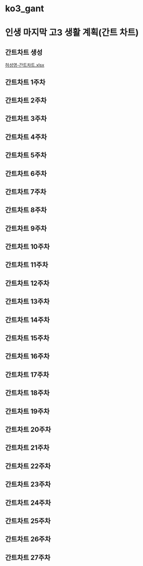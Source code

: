 # ko3_gant
# 인생 마지막 고3 생활 계획(간트 차트)
## 간트차트 생성
[허성영-간트차트.xlsx](https://github.com/hsy0511/ko3_gant/files/11494821/-.xlsx)

## 간트차트 1주차
## 간트차트 2주차
## 간트차트 3주차
## 간트차트 4주차
## 간트차트 5주차
## 간트차트 6주차
## 간트차트 7주차
## 간트차트 8주차
## 간트차트 9주차
## 간트차트 10주차
## 간트차트 11주차
## 간트차트 12주차
## 간트차트 13주차
## 간트차트 14주차
## 간트차트 15주차
## 간트차트 16주차
## 간트차트 17주차
## 간트차트 18주차
## 간트차트 19주차
## 간트차트 20주차
## 간트차트 21주차
## 간트차트 22주차
## 간트차트 23주차
## 간트차트 24주차
## 간트차트 25주차
## 간트차트 26주차
## 간트차트 27주차
